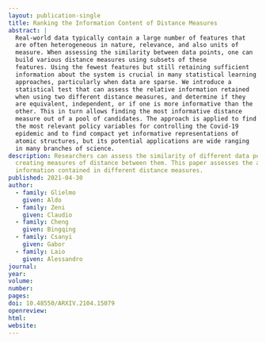 ```yaml
---
layout: publication-single
title: Ranking the Information Content of Distance Measures
abstract: |
  Real-world data typically contain a large number of features that
  are often heterogeneous in nature, relevance, and also units of
  measure. When assessing the similarity between data points, one can
  build various distance measures using subsets of these
  features. Using the fewest features but still retaining sufficient
  information about the system is crucial in many statistical learning
  approaches, particularly when data are sparse. We introduce a
  statistical test that can assess the relative information retained
  when using two different distance measures, and determine if they
  are equivalent, independent, or if one is more informative than the
  other. This in turn allows finding the most informative distance
  measure out of a pool of candidates. The approach is applied to find
  the most relevant policy variables for controlling the Covid-19
  epidemic and to find compact yet informative representations of
  atomic structures, but its potential applications are wide ranging
  in many branches of science.
description: Researchers can assess the similarity of different data points by
  creating measures of distance between them. This paper assesses the amount of
  information contained in different distance measures.
published: 2021-04-30
author:
  - family: Glielmo
    given: Aldo
  - family: Zeni
    given: Claudio
  - family: Cheng
    given: Bingqing
  - family: Csanyi
    given: Gabor
  - family: Laio
    given: Alessandro
journal:
year:
volume:
number:
pages:
doi: 10.48550/ARXIV.2104.15079
openreview:
html:
website:
---
```

